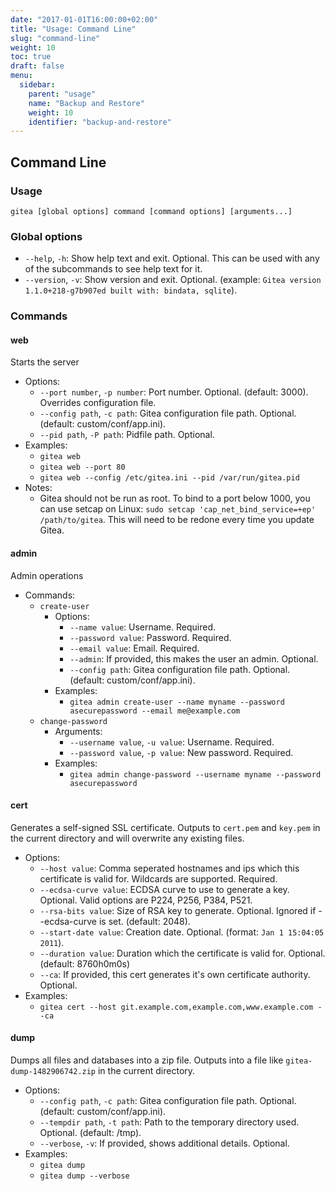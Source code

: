 ```yaml
---
date: "2017-01-01T16:00:00+02:00"
title: "Usage: Command Line"
slug: "command-line"
weight: 10
toc: true
draft: false
menu:
  sidebar:
    parent: "usage"
    name: "Backup and Restore"
    weight: 10
    identifier: "backup-and-restore"
---
```


## Command Line

### Usage

`gitea [global options] command [command options] [arguments...]`

### Global options
 - `--help`, `-h`: Show help text and exit. Optional. This can be used with any of the subcommands to see help text for it.
 - `--version`, `-v`: Show version and exit. Optional. (example: `Gitea version 1.1.0+218-g7b907ed built with: bindata, sqlite`).

### Commands

#### web
Starts the server
- Options:
    - `--port number`, `-p number`: Port number. Optional. (default: 3000). Overrides configuration file.
    - `--config path`, `-c path`: Gitea configuration file path. Optional. (default: custom/conf/app.ini).
    - `--pid path`, `-P path`: Pidfile path. Optional.
- Examples:
    - `gitea web`
    - `gitea web --port 80`
    - `gitea web --config /etc/gitea.ini --pid /var/run/gitea.pid`
- Notes:
    - Gitea should not be run as root. To bind to a port below 1000, you can use setcap on Linux: `sudo setcap 'cap_net_bind_service=+ep' /path/to/gitea`. This will need to be redone every time you update Gitea.

#### admin
Admin operations
- Commands:
    - `create-user`
        - Options: 
            - `--name value`: Username. Required.
            - `--password value`: Password. Required.
            - `--email value`: Email. Required.
            - `--admin`: If provided, this makes the user an admin. Optional.
            - `--config path`: Gitea configuration file path. Optional. (default: custom/conf/app.ini).
        - Examples:
            - `gitea admin create-user --name myname --password asecurepassword --email me@example.com`
    - `change-password`
        - Arguments:
            - `--username value`, `-u value`: Username. Required.
            - `--password value`, `-p value`: New password. Required.
        - Examples:
            - `gitea admin change-password --username myname --password asecurepassword`

#### cert
Generates a self-signed SSL certificate. Outputs to `cert.pem` and `key.pem` in the current directory and will overwrite any existing files.
- Options:
    - `--host value`: Comma seperated hostnames and ips which this certificate is valid for. Wildcards are supported. Required.
    - `--ecdsa-curve value`: ECDSA curve to use to generate a key. Optional. Valid options are P224, P256, P384, P521.
    - `--rsa-bits value`: Size of RSA key to generate. Optional. Ignored if --ecdsa-curve is set. (default: 2048).
    - `--start-date value`: Creation date. Optional. (format: `Jan 1 15:04:05 2011`).
    - `--duration value`: Duration which the certificate is valid for. Optional. (default: 8760h0m0s)
    - `--ca`: If provided, this cert generates it's own certificate authority. Optional.
- Examples:
    - `gitea cert --host git.example.com,example.com,www.example.com --ca`

#### dump
Dumps all files and databases into a zip file. Outputs into a file like `gitea-dump-1482906742.zip` in the current directory.
- Options:
    - `--config path`, `-c path`: Gitea configuration file path. Optional. (default: custom/conf/app.ini).
    - `--tempdir path`, `-t path`: Path to the temporary directory used. Optional. (default: /tmp).
    - `--verbose`, `-v`: If provided, shows additional details. Optional.
- Examples:
    - `gitea dump`
    - `gitea dump --verbose`
